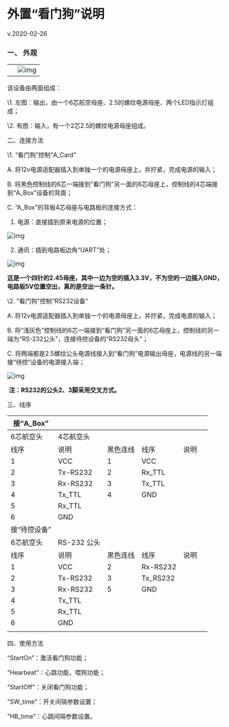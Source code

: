 # 外置“看门狗”说明

v.2020-02-26

### 一、  外观

|      |                                                              |
| ---- | ------------------------------------------------------------ |
|      | ![img](file:///C:/Users/wbx/AppData/Local/Temp/msohtmlclip1/01/clip_image003.png) |




该设备由两面组成：

\1.   左图：输出，由一个6芯航空母座、2.5的螺纹电源母座、两个LED指示灯组成；

\2.   有图：输入，有一个2芯2.5的螺纹电源母座组成。

二、连接方法

\1.   “看门狗”控制“A_Card”

A.   将12v电源适配器插入到单独一个的电源母座上，并拧紧，完成电源的输入；

B.   将黑色控制线的6芯一端接到“看门狗”另一面的6芯母座上，控制线的4芯端接到“A_Box”设备的背面；

C.   “A_Box”的背板4芯母座与电路板的连接方式：

1)   电源：直接插到原来电源的位置；

![img](file:///C:/Users/wbx/AppData/Local/Temp/msohtmlclip1/01/clip_image005.jpg)

2)   通讯：插到电路板边角“UART”处；

![img](file:///C:/Users/wbx/AppData/Local/Temp/msohtmlclip1/01/clip_image007.jpg)

**这是一个四针的2.45母座，其中一边为空的插入3.3V，不为空的一边插入GND，电路板5V位置空出，真的是空出一条针。**

\2.   “看门狗”控制“RS232设备”

A.   将12v电源适配器插入到单独一个的电源母座上，并拧紧，完成电源的输入；

B.   将“浅灰色”控制线的6芯一端接到“看门狗”另一面的6芯母座上，控制线的另一端为“RS-232公头”，连接待控设备的“RS232母头”；

C.   将两端都是2.5螺纹公头电源线接入到“看门狗”电源输出母座，电源线的另一端接“待控”设备的电源接入端；

![img](file:///C:/Users/wbx/AppData/Local/Temp/msohtmlclip1/01/clip_image009.jpg)

​    **注：RS232的公头2、3脚采用交叉方式。**

三、线序

| 接“A_Box”    |             |          |          |      |      |
| ------------ | ----------- | -------- | -------- | ---- | ---- |
| 6芯航空头    | 4芯航空头   |          |          |      |      |
| 线序         | 说明        | 黑色连线 | 线序     | 说明 |      |
| 1            | VCC         | 1        | VCC      |      |      |
| 2            | Tx-RS232    | 2        | Rx_TTL   |      |      |
| 3            | Rx-RS232    | 3        | Tx_TTL   |      |      |
| 4            | Tx_TTL      | 4        | GND      |      |      |
| 5            | Rx_TTL      |          |          |      |      |
| 6            | GND         |          |          |      |      |
| 接“待控设备” |             |          |          |      |      |
| 6芯航空头    | RS-232 公头 |          |          |      |      |
| 线序         | 说明        | 黑色连线 | 线序     | 说明 |      |
| 1            | VCC         | 2        | Rx-RS232 |      |      |
| 2            | Tx-RS232    | 3        | Tx_RS232 |      |      |
| 3            | Rx-RS232    | 5        | GND      |      |      |
| 4            | Tx_TTL      |          |          |      |      |
| 5            | Rx_TTL      |          |          |      |      |
| 6            | GND         |          |          |      |      |
|              |             |          |          |      |      |

 

四、使用方法

“StartOn”：激活看门狗功能；

“Hearbeat”：心跳功能，喂狗功能；

“StartOff”：关闭看门狗功能；

“SW_time”：开关间隔参数设置；

“HB_time”：心跳间隔参数设置。